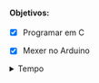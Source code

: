 
#### Objetivos:
   - [x] Programar em C
   - [x] Mexer no Arduino
   

<details>

<summary>Tempo</summary>
   
   - O quanto já passou:
   
   | Cadeiras | Estado |
   |:-----------:|:-----------:|
   |      `InfraHard`      |      🪦      |
   |      `InfraSoft`      |      🪦      |
   |      `InfoSoc`      |      🪦      |
   |      `Física 2`      |      ❌      |
   |      `Cálculo 3`      |      ❌      |
   |      `GA`      |      🪦      |
   |      `Libras`      |      🪦      |

</details>
